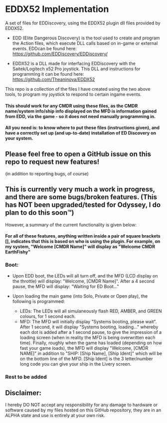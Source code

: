 # EDDX52 Implementation

 A set of files for EDDiscovery, using the EDDX52 plugin dll files provided by EDDX52.
 
 - EDD (Elite Dangerous Discovery) is the tool used to create and program the Action files, which execute DLL calls based on in-game or external events.
 EDDcan be found here: https://github.com/EDDiscovery/EDDiscovery/
 
 - EDDX52 is a DLL made for interfacing EDDiscovery with the Saitek/Logitech x52 Pro joystick. This DLL and instructions for programming it can be found here: https://github.com/Theaninova/EDDX52
 
 This repo is a collection of the files I have created using the two above tools, to program my joystick to respond to certain ingame events.
 #### This should work for any CMDR using these files, as the CMDR name/system info/ship info displayed on the MFD is information gained from EDD, via the game - so it does not need manually programming in. 
 #### All you need is: to know where to put these files (instructions given), and have a correctly set up (and up-to-date) installation of ED Discovery on your system.
 
 ## Please feel free to open a GitHub issue on this repo to request new features! 
 (in addition to reporting bugs, of course)
 
 ## This is currently very much a work in progress, and there are some bugs/broken features. (This has NOT been upgraded/tested for Odyssey, I do plan to do this soon™)
However, a summary of the current functionality is given below:
 
 #### For all of these features, anything written inside a pair of square brackets [], indicates that this is based on who is using the plugin. For example, on my system, "Welcome [CMDR Name]" will display as "Welcome CMDR EarthFishy"
 
 ### Boot:
 - Upon EDD boot, the LEDs will all turn off, and the MFD (LCD display on the throttle) will display: "Welcome, [CMDR Name]". After a 4 second pause, the MFD will display: "Waiting for ED Boot..."

- Upon loading the main game (into Solo, Private or Open play), the following is programmed:
    - LEDs: The LEDs will all simulaneously flash RED, AMBER, and GREEN colours, for 1 second each.
    - MFD: The MFD will initially display "Systems booting, please wait". After 1 second, it will display "Systems booting, loading..." whereby each dot is added after a 1 second pause, to give the impression of a loading screen (when in reality the MFD is being overwritten each time). Finally, roughly when the game has loaded (depending on how fast your game loads), the MFD will display "Welcome, [CMDR NAME]" in addition to "SHIP: [Ship Name], [Ship Ident]" which will be on the bottom line of the MFD. [Ship Ident] is the 3 letter/number long code you can give your ship in the Livery screen. 

### Rest to be added

## Disclaimer:
I hereby DO NOT accept any responsibility for any damage to hardware or software caused by my files hosted on this GitHub repository, they are in an ALPHA state and use is entirely at your own risk.
